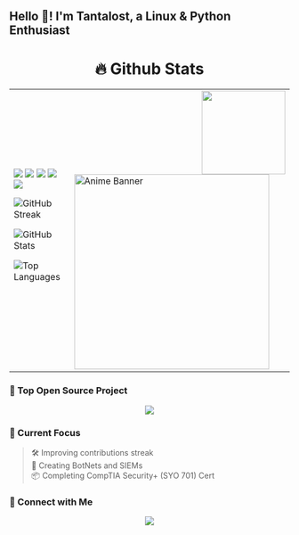 <h2 align="left">Hello 👋! I'm Tantalost, a Linux & Python Enthusiast</h2>

<h1 align="center">🔥 Github Stats</h1>

<table>
  <tr>
    <td>

<!-- GitHub Shields -->
<div align="left">
  <img src="https://img.shields.io/badge/Stars-144-brightgreen?style=for-the-badge" />
  <img src="https://img.shields.io/badge/Commits (2025)-8-blueviolet?style=for-the-badge" />
  <img src="https://img.shields.io/badge/PRs-33-blue?style=for-the-badge" />
  <img src="https://img.shields.io/badge/Issues-37-critical?style=for-the-badge" />
  <img src="https://img.shields.io/badge/Contributed (last year)-2-lightgrey?style=for-the-badge" />
</div>

<!-- GitHub Streak and Stats -->
<p>
  <img src="https://github-readme-streak-stats.herokuapp.com?user=Tantalost&theme=tokyonight&date_format=M%20j%5B%2C%20Y%5D" alt="GitHub Streak" />
</p>

<p>
  <img src="https://github-readme-stats.vercel.app/api?username=Tantalost&show_icons=true&theme=tokyonight" alt="GitHub Stats" />
</p>

<p>
  <img src="https://github-readme-stats.vercel.app/api/top-langs/?username=Tantalost&layout=compact&theme=tokyonight" alt="Top Languages" />
</p>

</td>
<td>
  <img align="right" height="150" src="https://media1.tenor.com/m/tHLGe49Kf1EAAAAC/oh-blow-fish.gif" />
  <img src="https://images.squarespace-cdn.com/content/v1/57825361440243db4a4b7830/b8c1faa9-42c1-4454-a13d-62f0e0142695/the-climber%2Fkokou-no-hito-the-solitary-person-1-sabukaru.jpg" alt="Anime Banner" width="350px"/>
</td>
</tr>
</table>

### 🚀 Top Open Source Project

<div align="center">
  <a href="https://github.com/Tantalost/Final-Project">
    <img align="center" src="https://github-readme-stats.vercel.app/api/pin/?username=Tantalost&repo=Final-Project&theme=tokyonight" />
  </a>
</div>

### 🧠 Current Focus

> 🛠️ Improving contributions streak  
> 🚀 Creating BotNets and SIEMs  
> 📦 Completing CompTIA Security+ (SYO 701) Cert

### 💬 Connect with Me

<p align="center">
  <a href="https://github.com/Tantalost"><img src="https://img.shields.io/badge/GitHub-Tantalost-181717?style=for-the-badge&logo=github" /></a>
</p>

